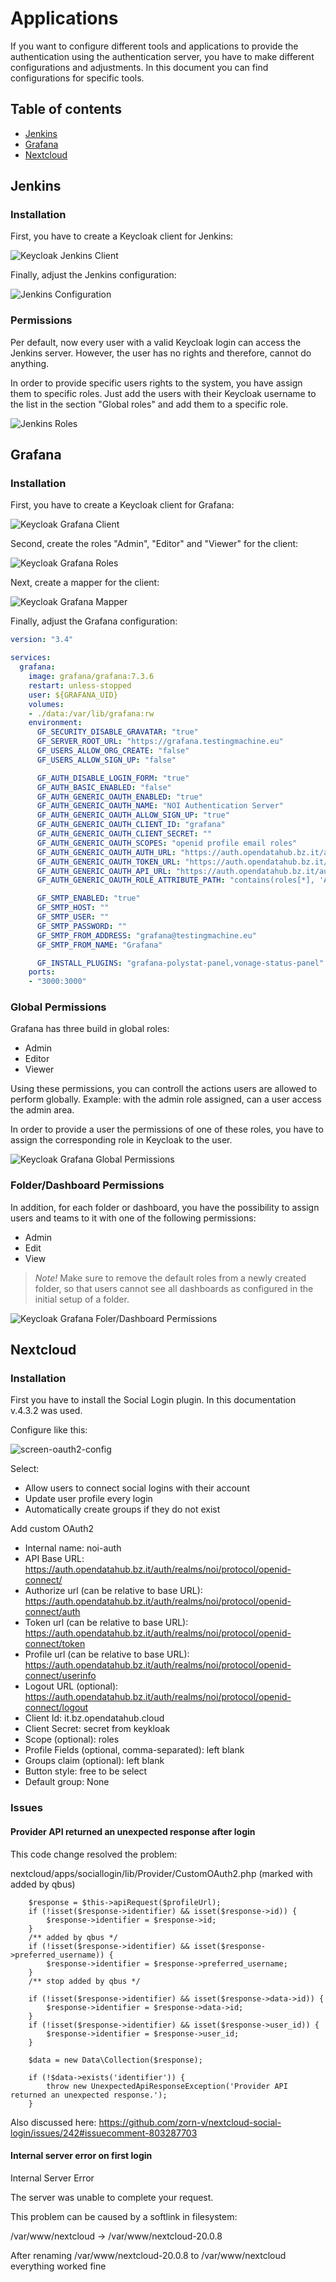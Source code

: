 Applications
============

If you want to configure different tools and applications to provide the authentication using the authentication server, you have to make different configurations and adjustments. In this document you can find configurations for specific tools.

## Table of contents

- [Jenkins](#jenkins)
- [Grafana](#grafana)
- [Nextcloud](#nextcloud)

## Jenkins

### Installation

First, you have to create a Keycloak client for Jenkins:

![Keycloak Jenkins Client](images/jenkins-client.png)

Finally, adjust the Jenkins configuration:

![Jenkins Configuration](images/jenkins-configuration.png)

### Permissions

Per default, now every user with a valid Keycloak login can access the Jenkins server. However, the user has no rights and therefore, cannot do anything.

In order to provide specific users rights to the system, you have assign them to specific roles. Just add the users with their Keycloak username to the list in the section "Global roles" and add them to a specific role.

![Jenkins Roles](images/jenkins-roles.png)

## Grafana

### Installation

First, you have to create a Keycloak client for Grafana:

![Keycloak Grafana Client](images/grafana-client.png)

Second, create the roles "Admin", "Editor" and "Viewer" for the client:

![Keycloak Grafana Roles](images/grafana-roles.png)

Next, create a mapper for the client:

![Keycloak Grafana Mapper](images/grafana-mapper.png)

Finally, adjust the Grafana configuration:

```yml
version: "3.4"

services:
  grafana:
    image: grafana/grafana:7.3.6
    restart: unless-stopped
    user: ${GRAFANA_UID}
    volumes:
    - ./data:/var/lib/grafana:rw
    environment:
      GF_SECURITY_DISABLE_GRAVATAR: "true"
      GF_SERVER_ROOT_URL: "https://grafana.testingmachine.eu"
      GF_USERS_ALLOW_ORG_CREATE: "false"
      GF_USERS_ALLOW_SIGN_UP: "false"

      GF_AUTH_DISABLE_LOGIN_FORM: "true"
      GF_AUTH_BASIC_ENABLED: "false"
      GF_AUTH_GENERIC_OAUTH_ENABLED: "true"
      GF_AUTH_GENERIC_OAUTH_NAME: "NOI Authentication Server"
      GF_AUTH_GENERIC_OAUTH_ALLOW_SIGN_UP: "true"
      GF_AUTH_GENERIC_OAUTH_CLIENT_ID: "grafana"
      GF_AUTH_GENERIC_OAUTH_CLIENT_SECRET: ""
      GF_AUTH_GENERIC_OAUTH_SCOPES: "openid profile email roles"
      GF_AUTH_GENERIC_OAUTH_AUTH_URL: "https://auth.opendatahub.bz.it/auth/realms/noi/protocol/openid-connect/auth"
      GF_AUTH_GENERIC_OAUTH_TOKEN_URL: "https://auth.opendatahub.bz.it/auth/realms/noi/protocol/openid-connect/token"
      GF_AUTH_GENERIC_OAUTH_API_URL: "https://auth.opendatahub.bz.it/auth/realms/noi/protocol/openid-connect/userinfo"
      GF_AUTH_GENERIC_OAUTH_ROLE_ATTRIBUTE_PATH: "contains(roles[*], 'Admin') && 'Admin' || contains(roles[*], 'Editor') && 'Editor' || 'Viewer'"

      GF_SMTP_ENABLED: "true"
      GF_SMTP_HOST: ""
      GF_SMTP_USER: ""
      GF_SMTP_PASSWORD: ""
      GF_SMTP_FROM_ADDRESS: "grafana@testingmachine.eu"
      GF_SMTP_FROM_NAME: "Grafana"

      GF_INSTALL_PLUGINS: "grafana-polystat-panel,vonage-status-panel"
    ports:
    - "3000:3000"
```

### Global Permissions

Grafana has three build in global roles:

  - Admin
  - Editor
  - Viewer

Using these permissions, you can controll the actions users are allowed to perform globally. Example: with the admin role assigned, can a user access the admin area.

In order to provide a user the permissions of one of these roles, you have to assign the corresponding role in Keycloak to the user.

![Keycloak Grafana Global Permissions](images/grafana-global-permissons.png)

### Folder/Dashboard Permissions

In addition, for each folder or dashboard, you have the possibility to assign users and teams to it with one of the following permissions:

  - Admin
  - Edit
  - View

> *Note!* Make sure to remove the default roles from a newly created folder, so that users cannot see all dashboards as configured in the initial setup of a folder.

![Keycloak Grafana Foler/Dashboard Permissions](images/grafana-folder-dashboard-permissions.png)

## Nextcloud
### Installation
First you have to install the Social Login plugin. In this documentation v.4.3.2 was used.

Configure like this:

![screen-oauth2-config](https://user-images.githubusercontent.com/20355953/111910446-adf66900-8a61-11eb-81f0-9a4d36d0bfec.png)

Select:
- Allow users to connect social logins with their account
- Update user profile every login
- Automatically create groups if they do not exist

Add custom OAuth2

- Internal name: noi-auth
- API Base URL: https://auth.opendatahub.bz.it/auth/realms/noi/protocol/openid-connect/
- Authorize url (can be relative to base URL): https://auth.opendatahub.bz.it/auth/realms/noi/protocol/openid-connect/auth
- Token url (can be relative to base URL): https://auth.opendatahub.bz.it/auth/realms/noi/protocol/openid-connect/token
- Profile url (can be relative to base URL): https://auth.opendatahub.bz.it/auth/realms/noi/protocol/openid-connect/userinfo
- Logout URL (optional): https://auth.opendatahub.bz.it/auth/realms/noi/protocol/openid-connect/logout
- Client Id: it.bz.opendatahub.cloud
- Client Secret: secret from keykloak
- Scope (optional): roles
- Profile Fields (optional, comma-separated): left blank
- Groups claim (optional): left blank
- Button style: free to be select
- Default group: None

### Issues
#### Provider API returned an unexpected response after login

This code change resolved the problem:

nextcloud/apps/sociallogin/lib/Provider/CustomOAuth2.php (marked with added by qbus)

        $response = $this->apiRequest($profileUrl);
        if (!isset($response->identifier) && isset($response->id)) {
            $response->identifier = $response->id;
        }
        /** added by qbus */
        if (!isset($response->identifier) && isset($response->preferred_username)) {
            $response->identifier = $response->preferred_username;
        }
        /** stop added by qbus */

        if (!isset($response->identifier) && isset($response->data->id)) {
            $response->identifier = $response->data->id;
        }
        if (!isset($response->identifier) && isset($response->user_id)) {
            $response->identifier = $response->user_id;
        }

        $data = new Data\Collection($response);

        if (!$data->exists('identifier')) {
            throw new UnexpectedApiResponseException('Provider API returned an unexpected response.');
        }

Also discussed here: https://github.com/zorn-v/nextcloud-social-login/issues/242#issuecomment-803287703

#### Internal server error on first login

Internal Server Error

The server was unable to complete your request.


This problem can be caused by a softlink in filesystem:

/var/www/nextcloud -> /var/www/nextcloud-20.0.8

After renaming /var/www/nextcloud-20.0.8 to /var/www/nextcloud everything worked fine







